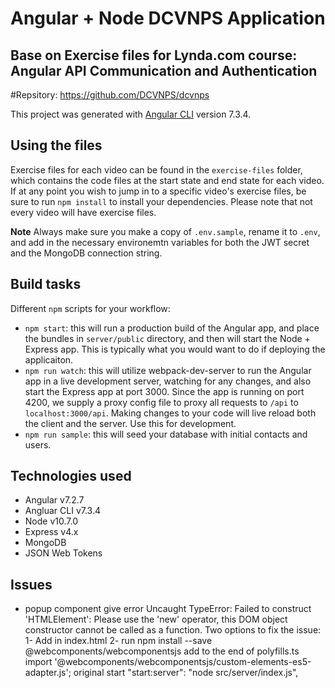 # Angular + Node DCVNPS Application

## Base on Exercise files for Lynda.com course: Angular API Communication and Authentication

#Repsitory: https://github.com/DCVNPS/dcvnps

This project was generated with [Angular CLI](https://github.com/angular/angular-cli) version 7.3.4.

## Using the files

Exercise files for each video can be found in the `exercise-files` folder, which contains the code files at the start state and end state for each video. If at any point you wish to jump in to a specific video's exercise files, be sure to run `npm install` to install your dependencies. Please note that not every video will have exercise files.

**Note**
Always make sure you make a copy of `.env.sample`, rename it to `.env`, and add in the necessary environemtn variables for both the JWT secret and the MongoDB connection string.

## Build tasks

Different `npm` scripts for your workflow:
  * `npm start`: this will run a production build of the Angular app, and place the bundles in `server/public` directory, and then will start the Node + Express app. This is typically what you would want to do if deploying the applicaiton.
  * `npm run watch`: this will utilize webpack-dev-server to run the Angular app in a live development server, watching for any changes, and also start the Express app at port 3000. Since the app is running on port 4200, we supply a proxy config file to proxy all requests to `/api` to `localhost:3000/api`. Making changes to your code will live reload both the client and the server. Use this for development.
  * `npm run sample`: this will seed your database with initial contacts and users.

## Technologies used
  * Angular v7.2.7
  * Angluar CLI v7.3.4
  * Node v10.7.0
  * Express v4.x
  * MongoDB
  * JSON Web Tokens
## Issues
  * popup component give error
   Uncaught TypeError: Failed to construct 'HTMLElement': Please use the 'new' operator, this DOM object constructor cannot be called as a function.
    Two options to fix the issue:
      1- Add in index.html
      <script src="https://unpkg.com/@webcomponents/webcomponentsjs@2.1.3/custom-elements-es5-adapter.js"></script>
      2- run npm install --save @webcomponents/webcomponentsjs
        add to the end of polyfills.ts
        import '@webcomponents/webcomponentsjs/custom-elements-es5-adapter.js';
original start  "start:server": "node src/server/index.js",
